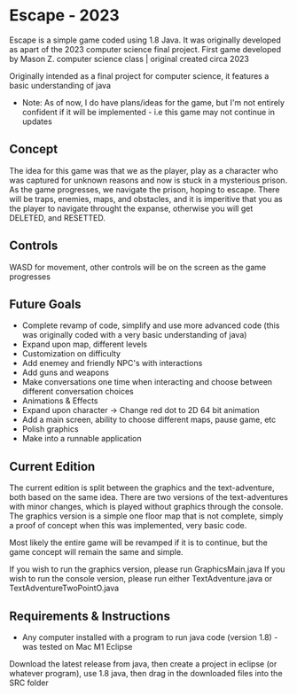 # Escape - 2023

Escape is a simple game coded using 1.8 Java. It was originally developed as apart of the 2023 computer science final project. First game developed by Mason Z. computer science class | original created circa 2023

Originally intended as a final project for computer science, it features a basic understanding of java

* Note: As of now, I do have plans/ideas for the game, but I'm not entirely confident if it will be implemented - i.e this game may not continue in updates 

## Concept
The idea for this game was that we as the player, play as a character who was captured for unknown reasons and now is stuck in a mysterious prison. As the game progresses, we navigate the prison, hoping to escape. There will be traps, enemies, maps, and obstacles, and it is imperitive that you as the player to navigate throught the expanse, otherwise you will get DELETED, and RESETTED. 

## Controls 
WASD for movement, other controls will be on the screen as the game progresses

## Future Goals
* Complete revamp of code, simplify and use more advanced code (this was originally coded with a very basic understanding of java)
* Expand upon map, different levels
* Customization on difficulty
* Add enemey and friendly NPC's with interactions
* Add guns and weapons
* Make conversations one time when interacting and choose between different conversation choices
* Animations & Effects
* Expand upon character -> Change red dot to 2D 64 bit animation
* Add a main screen, ability to choose different maps, pause game, etc
* Polish graphics
* Make into a runnable application

## Current Edition
The current edition is split between the graphics and the text-adventure, both based on the same idea.
There are two versions of the text-adventures with minor changes, which is played without graphics through the console. 
The graphics version is a simple one floor map that is not complete, simply a proof of concept when this was implemented, very basic code. 

Most likely the entire game will be revamped if it is to continue, but the game concept will remain the same and simple. 

If you wish to run the graphics version, please run GraphicsMain.java
If you wish to run the console version, please run either TextAdventure.java or TextAdventureTwoPointO.java

## Requirements & Instructions
* Any computer installed with a program to run java code (version 1.8) - was tested on Mac M1 Eclipse

Download the latest release from java, then create a project in eclipse (or whatever program), use 1.8 java, then drag in the downloaded files into the SRC folder


  

